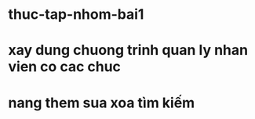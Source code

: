 # thuc-tap-nhom-bai1
# xay dung chuong trinh quan ly nhan vien co cac chuc
# nang them sua xoa tìm kiếm
